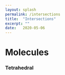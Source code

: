 ```yaml
---
layout: splash
permalink: /intersections
title:  "Intersections"
excerpt: ""
date:   2020-05-06
---
```


<script src="/assets/js/3Dmol-min.js"></script>

# Molecules

### Tetrahedral

<div style="height: 250px; max-width: 800px;"
  class='viewer_3Dmoljs' data-datatype='xyz'
  data-backgroundcolor="#FFFFFF"
  data-href='/assets/molecules/Tetrahedral-3n-3m.xyz'
  data-style='stick'>
</div>
